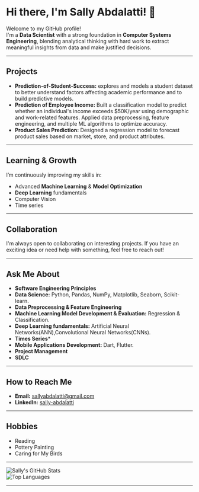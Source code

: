 # Hi there, I'm Sally Abdalatti! 👋  
Welcome to my GitHub profile!  
I'm a **Data Scientist** with a strong foundation in **Computer Systems Engineering**, blending analytical thinking with hard work to extract meaningful insights from data and make justified decisions.  


---

##  Projects
- **Prediction-of-Student-Success:** explores and models a student dataset to better understand factors affecting academic performance and to build predictive models.  
- **Prediction of Employee Income:** Built a classification model to predict whether an individual's income exceeds $50K/year using demographic and work-related features. Applied data preprocessing, feature engineering, and multiple ML algorithms to optimize accuracy.  
- **Product Sales Prediction:** Designed a regression model to forecast product sales based on market, store, and product attributes.

---

##  Learning & Growth
I’m continuously improving my skills in:  
- Advanced **Machine Learning** & **Model Optimization**   
- **Deep Learning** fundamentals  
- Computer Vision
- Time series

---

##  Collaboration
I'm always open to collaborating on interesting projects. If you have an exciting idea or need help with something, feel free to reach out!   

---

##  Ask Me About
- **Software Engineering Principles**
- **Data Science:** Python, Pandas, NumPy, Matplotlib, Seaborn, Scikit-learn.
- **Data Preprocessing & Feature Engineering**  
- **Machine Learning Model Development & Evaluation:** Regression & Classification.
- **Deep Learning fundamentals:** Artificial Neural Networks(ANN),Convolutional Neural Networks(CNNs).
- **Times Series***
- **Mobile Applications Development:** Dart, Flutter.
- **Project Management**
- **SDLC**
 

---

##  How to Reach Me
- **Email:** sallyabdalatti@gmail.com 
- **LinkedIn:**  [sally-abdalatti](https://www.linkedin.com/in/sally-abdalatti)
 



---

##  Hobbies  
-  Reading    
-  Pottery Painting 
-  Caring for My Birds
  

---

![Sally's GitHub Stats](https://github-readme-stats.vercel.app/api?username=sallyMo14&show_icons=true&theme=tokyonight)  
![Top Languages](https://github-readme-stats.vercel.app/api/top-langs/?username=sallyMo14&layout=compact&theme=tokyonight)  

---
